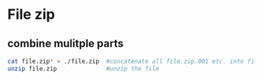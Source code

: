 # File zip

## combine mulitple parts
```sh
cat file.zip* > ./file.zip  #concatenate all file.zip.001 etc. into file.zip
unzip file.zip              #unzip the file
```
